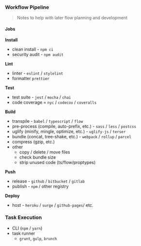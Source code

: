 ### Workflow Pipeline
> Notes to help with later flow planning and development

#### Jobs
**Install**
  - clean install - ```npm ci```
  - security audit - ```npm audit```

**Lint**
  - linter - ```eslint``` / ```stylelint```
  - formatter ```prettier```

**Test**
  - test suite - ```jest``` / ```mocha``` / ```chai```
  - code coverage = ```nyc``` / ```codecov``` / ```coveralls```

**Build**
  - transpile - ```babel``` / ```typescript``` / ```flow```
  - pre-process (compile, auto-prefix, etc.) - ```sass``` / ```less``` / ```postcss```
  - uglify (minify, mingle, optimize, etc.) - ```uglify-js``` / ```terser```
  - bundle (concat, tree-shake, etc.) - ```webpack``` / ```rollup``` / ```parcel```
  - compress (gzip, etc.)
  - other
    - copy / delete / move files
    - check bundle size
    - strip unused code (ts/flow/proptypes)

**Push**
  - release - ```github``` / ```bitbucket``` / ```gitlab```
  - publish - ```npm``` / other registry

**Deploy**
  - host - ```heroku``` / ```surge``` / ```github-pages```/ etc.


### Task Execution
  - CLI (```npm``` / ```yarn```)
  - task runner
    - ```grunt```, ```gulp```, ```brunch```